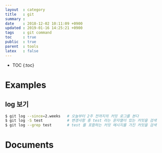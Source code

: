 ```yaml
---
layout  : category
title   : git
summary : 
date    : 2018-12-02 10:11:09 +0900
updated : 2019-01-16 14:25:21 +0900
tags    : git command
toc     : true
public  : true
parent  : tools
latex   : false
---
```

* TOC
{:toc}

# Examples
## log 보기
```sh
$ git log --since=2.weeks   # 오늘부터 2주 전까지의 커밋 로그를 본다
$ git log -S test           # 변경사항 중 test 라는 문자열이 있는 커밋을 검색
$ git log --grep test       # test 를 포함하는 커밋 메시지를 가진 커밋을 검색
```

# Documents
